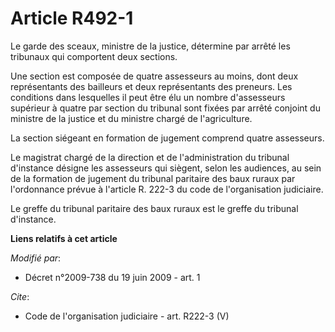 # Article R492-1

Le garde des sceaux, ministre de la justice, détermine par arrêté les tribunaux qui comportent deux sections. 

Une section est composée de quatre assesseurs au moins, dont deux représentants des bailleurs et deux représentants des
preneurs. Les conditions dans lesquelles il peut être élu un nombre d'assesseurs supérieur à quatre par section du tribunal
sont fixées par arrêté conjoint du ministre de la justice et du ministre chargé de l'agriculture. 

La section siégeant en formation de jugement comprend quatre assesseurs. 

Le magistrat chargé de la direction et de l'administration du tribunal d'instance désigne les assesseurs qui siègent, selon
les audiences, au sein de la formation de jugement du tribunal paritaire des baux ruraux par l'ordonnance prévue à l'article
R. 222-3 du code de l'organisation judiciaire. 

Le greffe du tribunal paritaire des baux ruraux est le greffe du tribunal d'instance.

**Liens relatifs à cet article**

_Modifié par_:

  - Décret n°2009-738 du 19 juin 2009 - art. 1

_Cite_:

  - Code de l'organisation judiciaire - art. R222-3 (V)
